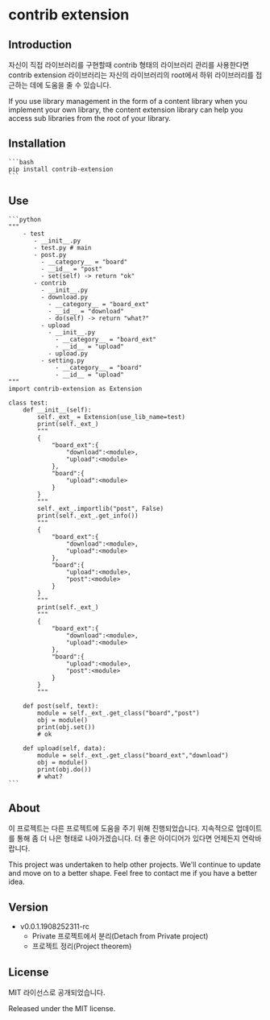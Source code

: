 # contrib extension

## Introduction

자신이 직접 라이브러리를 구현할때 contrib 형태의 라이브러리 관리를 사용한다면 contrib extension 라이브러리는 자신의 라이브러리의 root에서 하위 라이브러리를 접근하는 데에 도움을 줄 수 있습니다.

If you use library management in the form of a content library when you implement your own library, the content extension library can help you access sub libraries from the root of your library.

## Installation

    ```bash
    pip install contrib-extension
    ```

## Use

    ```python
    """   
        - test
           - __init__.py
           - test.py # main
           - post.py
             - __category__ = "board"
             - __id__ = "post"
             - set(self) -> return "ok"
           - contrib
             - __init__.py
             - download.py 
               - __category__ = "board_ext"
               - __id__ = "download"
               - do(self) -> return "what?"
             - upload
               - __init__.py
                 - __category__ = "board_ext"
                 - __id__ = "upload"
               - upload.py
             - setting.py
                 - __category__ = "board"
                 - __id__ = "upload"
    """
    import contrib-extension as Extension
    
    class test:
        def __init__(self):
            self._ext_ = Extension(use_lib_name=test)
            print(self._ext_)
            """
            {
                "board_ext":{
                    "download":<module>,
                    "upload":<module>
                },
                "board":{
                    "upload":<module>
                }
            }
            """
            self._ext_.importlib("post", False)
            print(self._ext_.get_info())
            """
            {
                "board_ext":{
                    "download":<module>,
                    "upload":<module>
                },
                "board":{
                    "upload":<module>,
                    "post":<module>
                }
            }
            """
            print(self._ext_)
            """
            {
                "board_ext":{
                    "download":<module>,
                    "upload":<module>
                },
                "board":{
                    "upload":<module>,
                    "post":<module>
                }
            }
            """

        def post(self, text):
            module = self._ext_.get_class("board","post")
            obj = module()
            print(obj.set())
            # ok
        
        def upload(self, data):
            module = self._ext_.get_class("board_ext","download")
            obj = module()
            print(obj.do())
            # what?
    ```

## About

이 프로젝트는 다른 프로젝트에 도움을 주기 위해 진행되었습니다. 지속적으로 업데이트를 통해 좀 더 나은 형태로 나아가겠습니다. 더 좋은 아이디어가 있다면 언제든지 연락바랍니다.

This project was undertaken to help other projects. We'll continue to update and move on to a better shape. Feel free to contact me if you have a better idea.

## Version

- v0.0.1.1908252311-rc
  - Private 프로젝트에서 분리(Detach from Private project)
  - 프로젝트 정리(Project theorem)

## License

MIT 라이선스로 공개되었습니다.

Released under the MIT license.
